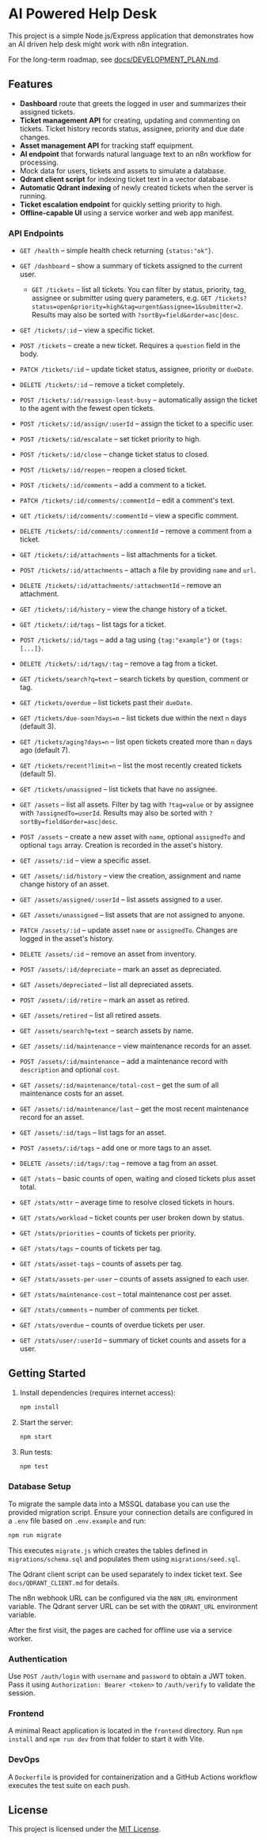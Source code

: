 # AI Powered Help Desk

This project is a simple Node.js/Express application that demonstrates how an AI driven help desk might work with n8n integration.

For the long-term roadmap, see [docs/DEVELOPMENT_PLAN.md](docs/DEVELOPMENT_PLAN.md).

## Features

- **Dashboard** route that greets the logged in user and summarizes their assigned tickets.
- **Ticket management API** for creating, updating and commenting on tickets. Ticket history records status, assignee, priority and due date changes.
- **Asset management API** for tracking staff equipment.
- **AI endpoint** that forwards natural language text to an n8n workflow for processing.
- Mock data for users, tickets and assets to simulate a database.
- **Qdrant client script** for indexing ticket text in a vector database.
- **Automatic Qdrant indexing** of newly created tickets when the server is running.
- **Ticket escalation endpoint** for quickly setting priority to high.
- **Offline-capable UI** using a service worker and web app manifest.

### API Endpoints
- `GET /health` – simple health check returning `{status:"ok"}`.

- `GET /dashboard` – show a summary of tickets assigned to the current user.
  - `GET /tickets` – list all tickets.
    You can filter by status, priority, tag, assignee or submitter using query parameters, e.g.
    `GET /tickets?status=open&priority=high&tag=urgent&assignee=1&submitter=2`.
    Results may also be sorted with `?sortBy=field&order=asc|desc`.
- `GET /tickets/:id` – view a specific ticket.
- `POST /tickets` – create a new ticket. Requires a `question` field in the body.
- `PATCH /tickets/:id` – update ticket status, assignee, priority or `dueDate`.
- `DELETE /tickets/:id` – remove a ticket completely.
- `POST /tickets/:id/reassign-least-busy` – automatically assign the ticket to the agent with the fewest open tickets.
- `POST /tickets/:id/assign/:userId` – assign the ticket to a specific user.
- `POST /tickets/:id/escalate` – set ticket priority to high.
- `POST /tickets/:id/close` – change ticket status to closed.
- `POST /tickets/:id/reopen` – reopen a closed ticket.
- `POST /tickets/:id/comments` – add a comment to a ticket.
- `PATCH /tickets/:id/comments/:commentId` – edit a comment's text.
- `GET /tickets/:id/comments/:commentId` – view a specific comment.
- `DELETE /tickets/:id/comments/:commentId` – remove a comment from a ticket.
- `GET /tickets/:id/attachments` – list attachments for a ticket.
- `POST /tickets/:id/attachments` – attach a file by providing `name` and `url`.
- `DELETE /tickets/:id/attachments/:attachmentId` – remove an attachment.
- `GET /tickets/:id/history` – view the change history of a ticket.
- `GET /tickets/:id/tags` – list tags for a ticket.
- `POST /tickets/:id/tags` – add a tag using `{tag:"example"}` or `{tags:[...]}`.
- `DELETE /tickets/:id/tags/:tag` – remove a tag from a ticket.
- `GET /tickets/search?q=text` – search tickets by question, comment or tag.
- `GET /tickets/overdue` – list tickets past their `dueDate`.
- `GET /tickets/due-soon?days=n` – list tickets due within the next `n` days (default 3).
- `GET /tickets/aging?days=n` – list open tickets created more than `n` days ago (default 7).
- `GET /tickets/recent?limit=n` – list the most recently created tickets (default 5).
- `GET /tickets/unassigned` – list tickets that have no assignee.
- `GET /assets` – list all assets. Filter by tag with `?tag=value` or by assignee with `?assignedTo=userId`.
  Results may also be sorted with `?sortBy=field&order=asc|desc`.
- `POST /assets` – create a new asset with `name`, optional `assignedTo` and optional `tags` array. Creation is recorded in the asset's history.
- `GET /assets/:id` – view a specific asset.
- `GET /assets/:id/history` – view the creation, assignment and name change history of an asset.
- `GET /assets/assigned/:userId` – list assets assigned to a user.
- `GET /assets/unassigned` – list assets that are not assigned to anyone.
- `PATCH /assets/:id` – update asset `name` or `assignedTo`. Changes are logged in the asset's history.
- `DELETE /assets/:id` – remove an asset from inventory.
- `POST /assets/:id/depreciate` – mark an asset as depreciated.
- `GET /assets/depreciated` – list all depreciated assets.
- `POST /assets/:id/retire` – mark an asset as retired.
- `GET /assets/retired` – list all retired assets.
- `GET /assets/search?q=text` – search assets by name.
- `GET /assets/:id/maintenance` – view maintenance records for an asset.
- `POST /assets/:id/maintenance` – add a maintenance record with `description` and optional `cost`.
- `GET /assets/:id/maintenance/total-cost` – get the sum of all maintenance costs for an asset.
- `GET /assets/:id/maintenance/last` – get the most recent maintenance record for an asset.
- `GET /assets/:id/tags` – list tags for an asset.
- `POST /assets/:id/tags` – add one or more tags to an asset.
- `DELETE /assets/:id/tags/:tag` – remove a tag from an asset.
- `GET /stats` – basic counts of open, waiting and closed tickets plus asset total.
- `GET /stats/mttr` – average time to resolve closed tickets in hours.
- `GET /stats/workload` – ticket counts per user broken down by status.
- `GET /stats/priorities` – counts of tickets per priority.
- `GET /stats/tags` – counts of tickets per tag.
- `GET /stats/asset-tags` – counts of assets per tag.
- `GET /stats/assets-per-user` – counts of assets assigned to each user.
- `GET /stats/maintenance-cost` – total maintenance cost per asset.
- `GET /stats/comments` – number of comments per ticket.
- `GET /stats/overdue` – counts of overdue tickets per user.
- `GET /stats/user/:userId` – summary of ticket counts and assets for a user.

## Getting Started

1. Install dependencies (requires internet access):
   ```bash
   npm install
   ```
2. Start the server:
   ```bash
   npm start
   ```
3. Run tests:
   ```bash
   npm test
   ```

### Database Setup

To migrate the sample data into a MSSQL database you can use the provided
migration script. Ensure your connection details are configured in a `.env`
file based on `.env.example` and run:

```bash
npm run migrate
```

This executes `migrate.js` which creates the tables defined in
`migrations/schema.sql` and populates them using `migrations/seed.sql`.

The Qdrant client script can be used separately to index ticket text. See
`docs/QDRANT_CLIENT.md` for details.

The n8n webhook URL can be configured via the `N8N_URL` environment variable.
The Qdrant server URL can be set with the `QDRANT_URL` environment variable.

After the first visit, the pages are cached for offline use via a service worker.

### Authentication

Use `POST /auth/login` with `username` and `password` to obtain a JWT token.
Pass it using `Authorization: Bearer <token>` to `/auth/verify` to validate
the session.

### Frontend

A minimal React application is located in the `frontend` directory. Run
`npm install` and `npm run dev` from that folder to start it with Vite.

### DevOps

A `Dockerfile` is provided for containerization and a GitHub Actions workflow
executes the test suite on each push.

## License

This project is licensed under the [MIT License](LICENSE).

